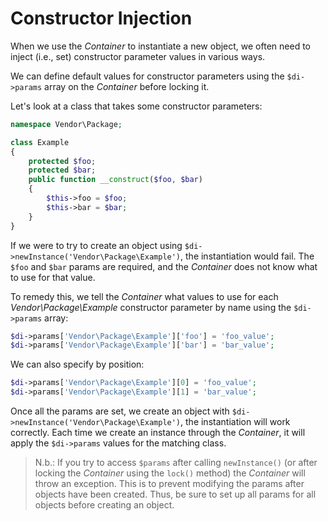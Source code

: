 # Constructor Injection

When we use the _Container_ to instantiate a new object, we often need to inject (i.e., set) constructor parameter values in various ways.

We can define default values for constructor parameters using the `$di->params` array on the _Container_ before locking it.

Let's look at a class that takes some constructor parameters:

```php
namespace Vendor\Package;

class Example
{
    protected $foo;
    protected $bar;
    public function __construct($foo, $bar)
    {
        $this->foo = $foo;
        $this->bar = $bar;
    }
}
```

If we were to try to create an object using `$di->newInstance('Vendor\Package\Example')`, the instantiation would fail. The `$foo` and `$bar` params are required, and the _Container_ does not know what to use for that value.

To remedy this, we tell the _Container_ what values to use for each _Vendor\Package\Example_ constructor parameter by name using the `$di->params` array:

```php
$di->params['Vendor\Package\Example']['foo'] = 'foo_value';
$di->params['Vendor\Package\Example']['bar'] = 'bar_value';
```

We can also specify by position:

```php
$di->params['Vendor\Package\Example'][0] = 'foo_value';
$di->params['Vendor\Package\Example'][1] = 'bar_value';
```

Once all the params are set, we create an object with `$di->newInstance('Vendor\Package\Example')`, the instantiation will work correctly. Each time we create an instance through the _Container_, it will apply the `$di->params` values for the matching class.

> N.b.: If you try to access `$params` after calling `newInstance()` (or after locking the _Container_ using the `lock()` method) the _Container_ will throw an exception. This is to prevent modifying the params after objects have been created. Thus, be sure to set up all params for all objects before creating an object.
